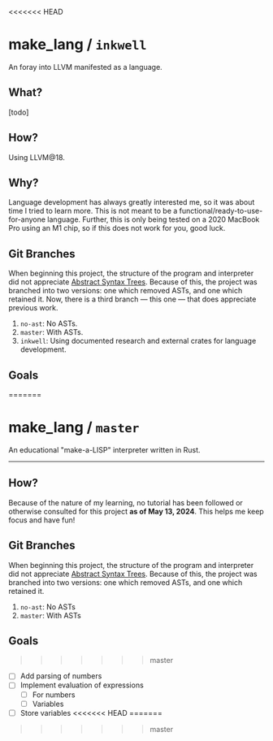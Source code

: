 <<<<<<< HEAD
# make_lang / `inkwell`
An foray into LLVM manifested as a language.

## What?
[todo]

## How?
Using LLVM@18.

## Why?
Language development has always greatly interested me, so it was about time I tried to learn more. This is not meant to be a functional/ready-to-use-for-anyone language. Further, this is only being tested on a 2020 MacBook Pro using an M1 chip, so if this does not work for you, good luck.

## Git Branches
When beginning this project, the structure of the program and interpreter did not appreciate [Abstract Syntax Trees](https://en.wikipedia.org/wiki/Abstract_syntax_tree). Because of this, the project was branched into two versions: one which removed ASTs, and one which retained it. Now, there is a third branch — this one — that does appreciate previous work.

1. `no-ast`: No ASTs.
2. `master`: With ASTs.
3. `inkwell`: Using documented research and external crates for language development.

## Goals
=======
# make_lang / `master`

An educational "make-a-LISP" interpreter written in Rust.

--- 

## How?

Because of the nature of my learning, no tutorial has been followed or otherwise consulted for this project **as of May 13, 2024**. This helps me keep focus and have fun!

## Git Branches

When beginning this project, the structure of the program and interpreter did not appreciate [Abstract Syntax Trees](https://en.wikipedia.org/wiki/Abstract_syntax_tree). Because of this, the project was branched into two versions: one which removed ASTs, and one which retained it.

1. `no-ast`: No ASTs
2. `master`: With ASTs

## Goals

>>>>>>> master
- [ ] Add parsing of numbers
- [ ] Implement evaluation of expressions
    - [ ] For numbers
    - [ ] Variables
- [ ] Store variables
<<<<<<< HEAD
=======

>>>>>>> master
